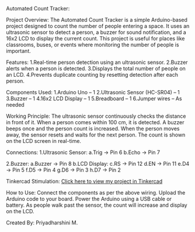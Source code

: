 Automated Count Tracker:

Project Overview:
The Automated Count Tracker is a simple Arduino-based project designed to count the number of people entering a space. It uses an ultrasonic sensor to detect a person, a buzzer for sound notification, and a 16x2 LCD to display the current count. This project is useful for places like classrooms, buses, or events where monitoring the number of people is important.

Features:
1.Real-time person detection using an ultrasonic sensor.
2.Buzzer alerts when a person is detected.
3.Displays the total number of people on an LCD.
4.Prevents duplicate counting by resetting detection after each person.

Components Used:
1.Arduino Uno – 1
2.Ultrasonic Sensor (HC-SR04) – 1
3.Buzzer – 1
4.16x2 LCD Display – 1
5.Breadboard – 1
6.Jumper wires – As needed

Working Principle:
The ultrasonic sensor continuously checks the distance in front of it. When a person comes within 100 cm, it is detected. A buzzer beeps once and the person count is increased. When the person moves away, the sensor resets and waits for the next person. The count is shown on the LCD screen in real-time.

Connections:
1.Ultrasonic Sensor:
a.Trig → Pin 6
b.Echo → Pin 7

2.Buzzer:
a.Buzzer → Pin 8
b.LCD Display:
c.RS → Pin 12
d.EN → Pin 11
e.D4 → Pin 5
f.D5 → Pin 4
g.D6 → Pin 3
h.D7 → Pin 2

Tinkercad Stimulation:
[Click here to view my project in Tinkercad](https://www.tinkercad.com/things/8FnycQdlq2H/editel?sharecode=cRKmZHmYo9do66SFORGQPBw7AJn3bbnHtO43UCKY4qQ)

How to Use:
Connect the components as per the above wiring. Upload the Arduino code to your board. Power the Arduino using a USB cable or battery. As people walk past the sensor, the count will increase and display on the LCD.

Created By:
Priyadharshini M.
